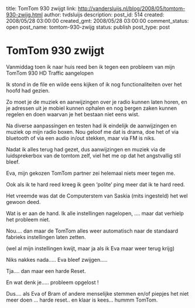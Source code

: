 title: TomTom 930 zwijgt
link: http://vandersluijs.nl/blog/2008/05/tomtom-930-zwijg.html
author: tvdsluijs
description: 
post_id: 514
created: 2008/05/28 03:00:00
created_gmt: 2008/05/28 03:00:00
comment_status: open
post_name: tomtom-930-zwijg
status: publish
post_type: post

# TomTom 930 zwijgt

Vanmiddag toen ik naar huis reed ben ik tegen een probleem van mijn TomTom 930 HD Traffic aangelopen   
  
Ik stond in de file en wilde eens kijken of ik nog functionaliteiten over het hoofd had gezien.  
  
Zo moet je de muziek en aanwijzingen over je radio kunnen laten horen, en je adressen uit je mobiel kunnen ophalen en nog bergen zaken kunnen regelen en doen waarvan je het bestaan niet eens wist.  
  
Na diverse aanpassingen en testen had ik eindelijk de aanwijzingen en muziek op mijn radio boxen. Nou geloof me dat is drama, doe het of via bluetooth of via een audio in/out stekken, maar via FM is niks.  
  
Nadat ik alles terug had gezet, dus aanwijzingen en muziek via de luidsprekerbox van de tomtom zelf, viel het me op dat het angstvallig stil bleef.  
  
  
Eva, mijn gekozen TomTom partner zei helemaal niets meer tegen me.  
  
Ook als ik te hard reed kreeg ik geen ‘polite’ ping meer dat ik te hard reed.  
  
Het vreemde was dat de Computerstem van Saskia (mits ingesteld) het wel gewoon deed.   
  
Wat is er aan de hand. Ik alle instellingen nagelopen, …. maar dat verhielp het probleem niet.  
  
Nou…. dan maar de TomTom alles weer automatisch naar de standaard fabrieks instellingen laten zetten.  
  
(wel al mijn instellingen kwijt, maar ja als ik Eva maar weer terug krijg)  
  
Niks nakkes nada….. Eva bleef zwijgen…..  
  
Tja…. dan maar een harde Reset.   
  
En wat denk je….. probleem opgelost !  
  
Dus…. als Eva of Bram of andere menselijke stemmen en/of piepjes het niet meer doen … harde reset.. en klaar is kees… hummm TomTom.